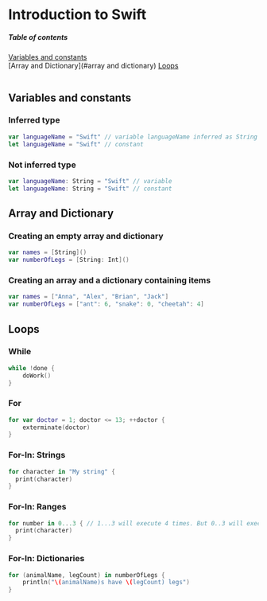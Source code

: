 # Introduction to Swift

##### Table of contents
[Variables and constants](#variables-and-constants)  
[Array and Dictionary](#array and dictionary)
[Loops](loops)

```swift

```

## Variables and constants

### Inferred type
```swift
var languageName = "Swift" // variable languageName inferred as String
let languageName = "Swift" // constant
```
### Not inferred type
```swift
var languageName: String = "Swift" // variable
let languageName: String = "Swift" // constant
```

## Array and Dictionary

### Creating an empty array and dictionary
```swift
var names = [String]()
var numberOfLegs = [String: Int]()
```

### Creating an array and a dictionary containing items

```swift
var names = ["Anna", "Alex", "Brian", "Jack"]
var numberOfLegs = ["ant": 6, "snake": 0, "cheetah": 4]
```

## Loops

### While
```swift
while !done {
    doWork()
}
```

### For
```swift
for var doctor = 1; doctor <= 13; ++doctor {
    exterminate(doctor)
}
```

### For-In: Strings
```swift
for character in "My string" {
  print(character)
}
```

### For-In: Ranges
```swift
for number in 0...3 { // 1...3 will execute 4 times. But 0..3 will execute only 3 times (0, 1 and 2)
  print(character)
}
```

### For-In: Dictionaries
```swift
for (animalName, legCount) in numberOfLegs {
    println("\(animalName)s have \(legCount) legs")
}
```





